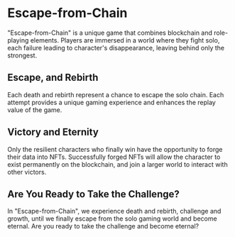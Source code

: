 # Escape-from-Chain

"Escape-from-Chain" is a unique game that combines blockchain and role-playing elements. Players are immersed in a world where they fight solo, each failure leading to character's disappearance, leaving behind only the strongest.

## Escape, and Rebirth

Each death and rebirth represent a chance to escape the solo chain. Each attempt provides a unique gaming experience and enhances the replay value of the game.

## Victory and Eternity

Only the resilient characters who finally win have the opportunity to forge their data into NFTs. Successfully forged NFTs will allow the character to exist permanently on the blockchain, and join a larger world to interact with other victors.

## Are You Ready to Take the Challenge?

In "Escape-from-Chain", we experience death and rebirth, challenge and growth, until we finally escape from the solo gaming world and become eternal. Are you ready to take the challenge and become eternal?
